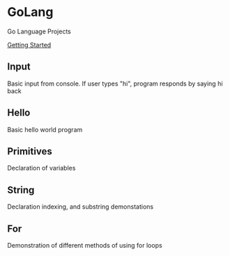 # GoLang
Go Language Projects

[Getting Started](https://golang.org/doc/install?download=go1.12.windows-amd64.msi)

Input
---

Basic input from console. If user types "hi", program responds by saying hi back

Hello
---

Basic hello world program 

Primitives
---

Declaration of variables

String
---

Declaration indexing, and substring demonstations

For
---

Demonstration of different methods of using for loops